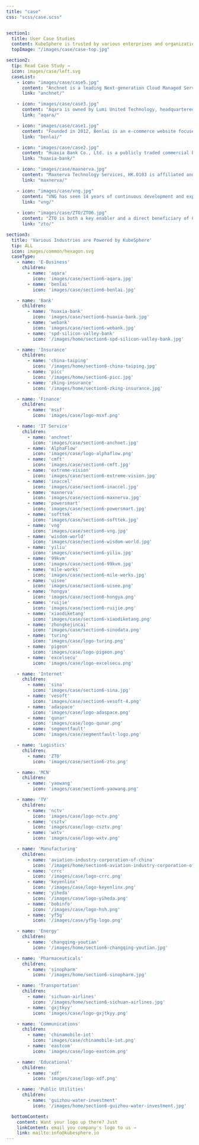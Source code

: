 ```yaml
---
title: "case"
css: "scss/case.scss"


section1:
  title: User Case Studies
  content: KubeSphere is trusted by various enterprises and organizations as the innovator driving the future of software.
  topImage: "/images/case/case-top.jpg"

section2:
  tip: Read Case Study →
  icon: images/case/left.svg
  caseList:
    - icon: "images/case/case5.jpg"
      content: "Anchnet is a leading Next-generation Cloud Managed Service Provider (Cloud MSP) in China, providing cloud native technologies and solutions for customers."
      link: "anchnet/"

    - icon: "images/case/case3.jpg"
      content: "Aqara is owned by Lumi United Technology, headquartered in China, with over 300 Aqara service providers and 300 smart home showrooms."
      link: "aqara/"

    - icon: "images/case/case1.jpg"
      content: "Founded in 2012, Benlai is an e-commerce website focused on food, including fruits and vegetables."
      link: "benlai/"

    - icon: "images/case/case2.jpg"
      content: "Huaxia Bank Co., Ltd. is a publicly traded commercial bank in China. It is based in Beijing and was founded in 1992."
      link: "huaxia-bank/"

    - icon: "images/case/maxnerva.jpg"
      content: "Maxnerva Technology Services, HK.0103 is affiliated and invested by Foxconn Technology Group."
      link: "maxnerva/"

    - icon: "images/case/vng.jpg"
      content: "VNG has seen 14 years of continuous development and expansion to become one of the leading IT companies in Vietnam and Southeast Asia."
      link: "vng/"
  
    - icon: "images/case/ZTO/ZTO6.jpg"
      content: "ZTO is both a key enabler and a direct beneficiary of China’s fast-growing e-commerce market, and has established itself as one of the largest express delivery service providers for millions of online merchants and consumers transacting on leading Chinese e-commerce platforms, such as Alibaba and JD.com."
      link: "zto/"

section3:
  title: 'Various Industries are Powered by KubeSphere'
  tip: ALL
  icon: images/common/hexagon.svg
  caseType:
    - name: 'E-Business'
      children:
        - name: 'aqara'
          icon: 'images/case/section6-aqara.jpg'
        - name: 'benlai'
          icon: 'images/case/section6-benlai.jpg'

    - name: 'Bank'
      children:
        - name: 'huaxia-bank'
          icon: 'images/case/section6-huaxia-bank.jpg'
        - name: 'webank'
          icon: 'images/case/section6-webank.jpg'
        - name: 'spd-silicon-valley-bank'
          icon: '/images/home/section6-spd-silicon-valley-bank.jpg'

    - name: 'Insurance'
      children:
        - name: 'china-taiping'
          icon: '/images/home/section6-china-taiping.jpg'
        - name: 'picc'
          icon: '/images/home/section6-picc.jpg'
        - name: 'zking-insurance'
          icon: '/images/home/section6-zking-insurance.jpg'   

    - name: 'Finance'
      children:
        - name: 'msxf'
          icon: 'images/case/logo-msxf.png'  

    - name: 'IT Service'
      children:
        - name: 'anchnet'
          icon: 'images/case/section6-anchnet.jpg'
        - name: 'AlphaFlow'
          icon: 'images/case/logo-alphaflow.png'
        - name: 'cmft'
          icon: 'images/case/section6-cmft.jpg'
        - name: 'extreme-vision'
          icon: 'images/case/section6-extreme-vision.jpg'
        - name: 'inaccel'
          icon: 'images/case/section6-inaccel.jpg'
        - name: 'maxnerva'
          icon: 'images/case/section6-maxnerva.jpg'
        - name: 'powersmart'
          icon: 'images/case/section6-powersmart.jpg'
        - name: 'softtek'
          icon: 'images/case/section6-softtek.jpg'
        - name: 'vng'
          icon: 'images/case/section6-vng.jpg'
        - name: 'wisdom-world'
          icon: 'images/case/section6-wisdom-world.jpg'
        - name: 'yiliu'
          icon: 'images/case/section6-yiliu.jpg'
        - name: '99kvm'
          icon: 'images/case/section6-99kvm.jpg'
        - name: 'mile-works'
          icon: 'images/case/section6-mile-works.jpg'
        - name: 'uisee'
          icon: 'images/case/section6-uisee.png'
        - name: 'hongya'
          icon: 'images/case/section6-hongya.png'
        - name: 'ruijie'
          icon: 'images/case/section6-ruijie.png'
        - name: 'xiaodiketang'
          icon: 'images/case/section6-xiaodiketang.png'
        - name: 'zhongkejincai'
          icon: 'images/case/section6-sinodata.png'  
        - name: 'turing'
          icon: 'images/case/logo-turing.png'   
        - name: 'pigeon'
          icon: 'images/case/logo-pigeon.png' 
        - name: 'excelsecu'
          icon: 'images/case/logo-excelsecu.png'

    - name: 'Internet'
      children:
        - name: 'sina'
          icon: 'images/case/section6-sina.jpg'
        - name: 'vesoft'
          icon: 'images/case/section6-vesoft-4.png'
        - name: 'adaspace'
          icon: 'images/case/logo-adaspace.png'
        - name: 'qunar'
          icon: 'images/case/logo-qunar.png'
        - name: 'segmentfault'
          icon: 'images/case/segmentfault-logo.png'

    - name: 'Logistics'
      children:
        - name: 'ZTO'
          icon: 'images/case/section6-zto.png'

    - name: 'MCN'
      children:
        - name: 'yaowang'
          icon: 'images/case/section6-yaowang.png'

    - name: 'TV'
      children:
        - name: 'nctv'
          icon: 'images/case/logo-nctv.png'
        - name: 'csztv'
          icon: 'images/case/logo-csztv.png'
        - name: 'wxtv'
          icon: 'images/case/logo-wxtv.png'   

    - name: 'Manufacturing'
      children:
        - name: 'aviation-industry-corporation-of-china'
          icon: '/images/home/section6-aviation-industry-corporation-of-china.jpg'
        - name: 'crrc'
          icon: '/images/case/logo-crrc.png'
        - name: 'keyenlinx'
          icon: '/images/case/logo-keyenlinx.png'
        - name: 'yiheda'
          icon: '/images/case/logo-yiheda.png'
        - name: 'bobinfo'
          icon: '/images/case/logo-hsh.png'
        - name: 'yf5g'
          icon: '/images/case/yf5g-logo.png'

    - name: 'Energy'
      children:
        - name: 'changqing-youtian'
          icon: '/images/home/section6-changqing-youtian.jpg'

    - name: 'Pharmaceuticals'
      children:
        - name: 'sinopharm'
          icon: '/images/home/section6-sinopharm.jpg'

    - name: 'Transportation'
      children:
        - name: 'sichuan-airlines'
          icon: '/images/home/section6-sichuan-airlines.jpg'
        - name: 'gxjtkyy'
          icon: 'images/case/logo-gxjtkyy.png'

    - name: 'Communications'
      children:
        - name: 'chinamobile-iot'
          icon: 'images/case/chinamobile-iot.png'
        - name: 'eastcom'
          icon: 'images/case/logo-eastcom.png'

    - name: 'Educational'
      children:
        - name: 'xdf'
          icon: 'images/case/logo-xdf.png'

    - name: 'Public Utilities'
      children:
        - name: 'guizhou-water-investment'
          icon: '/images/home/section6-guizhou-water-investment.jpg'

  bottomContent:
    content: Want your logo up there? Just
    linkContent: email you company's logo to us →
    link: mailto:info@kubesphere.io
---
```

